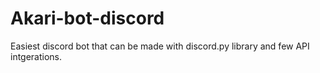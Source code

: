 # Akari-bot-discord
Easiest discord bot that can be made with discord.py library and few API intgerations.
